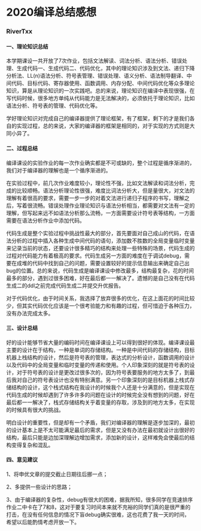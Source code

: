 # 2020编译总结感想

###  RiverTxx

#### 一、理论知识总结

​		本学期课设一共开放了7次作业，包括文法解读、词法分析、语法分析、错误处理、生成代码一、生成代码二、代码优化，其中的理论知识涉及到文法、递归下降分析法、LL(n)语法分析、符号表管理、错误处理、语义分析、语法制导翻译、中间代码、目标代码、寄存器使用、函数调用、内存分配、中间代码优化等众多理论知识，算是从理论知识的一次实践吧。总的来说，理论知识在编译中表现很强，在写代码时候，很多地方单纯从代码能力是无法解决的，必须依托于理论知识，比如语法分析、符号表的管理、代码优化等。

​		学好理论知识对完成自己的编译器提供了理论框架，有了框架，剩下的才是我们各自的实现过程，总的来说，大家的编译器的框架是相同的，对于实现的方式则是大同小异了。

#### 二、过程总结

​		编译课设的实验作业的每一次作业确实都是不可或缺的，整个过程是循序渐进的，我们对于编译器的理解也是一个循序渐进的。

​		在实验过程中，前几次作业难度较小，理论性不强，比如文法解读和词法分析，完成的比较顺畅。语法分析理论性很强，难度比词法分析大，但是量很大，对文法的理解有着很高的要求，需要一步一步的对着文法进行递归子程序的书写，理解之后，写着很流畅。错误处理作业理论知识与语法分析相当，都需要对文法有一定的理解，但写起来远不如语法分析那么流畅，一方面需要设计符号表等结构，一方面需要在语法分析作业中添加代码。

​		代码生成是整个实验过程中挑战性最大的部分，首先要面对自己成山的代码，在语法分析的过程中插入各种生成中间代码的语句，添加数不胜数的全局变量临时变量来记录当前的状态，还要设计很多精巧的结构来处理一些特殊的场景，代码生成的过程对代码能力有着极高的要求。代码生成另一方面的难度在于调试debug，需要在成堆的代码中找到自己的问题，需要设置较好的提示信息输出来确定自己出bug的位置。总的来说，代码生成是编译课设中修改最多，结构最复杂，花的时间最多的部分，遇到过很多困难，好在最后都一一解决了。遗憾的是自己没有在代码生成二的ddl之前完成代码生成二并提交升优报告。 

​		对于代码优化，由于时间关系，我选择了放弃很多的优化，在这上面花的时间比较少，但其实代码优化应该是一个很考验能力和有趣的过程，但可惜迫于各种压力，没有办法完成太多。

#### 三、设计总结

​		好的设计能够节省大量的编码时间在编译课设上可以得到很好的体现。编译课设最主要的设计在于结构，一种是单词的存储结构。一种是中间代码的存储结构，目标机器上栈结构的设计，然后是符号表的管理，表达式的分析设计，函数调用的设计以及代码中的全局变量和临时变量的传递和使用。个人印象深刻的就是符号表的设计，对于符号表的设计是更改过很多次的，因为符号表要服务的地方太多了，到最后我对自己的符号表设计也没有特别满意。另一个印象深刻的是目标机器上栈式存储结构的设计，这个栈式结构在我设计的时候我个人还是十分满意的，但是实现在代码生成的时候却遇到了许多许多的问题在设计的时候完全没有想到的问题，好在最后都一一解决了，栈式存储结构关乎着变量的存取，涉及到的地方太多，在实现的时候具有很大的挑战。

​		明白设计的重要性，但是却有一个矛盾，我们对编译器的理解是逐步加深的，最初的设计基本上是不太可能满足最后的需求，但是又没有办法在最初就设计出很好的结构，最后只能是边加深理解边增加需求，添加新的设计，这样难免会使最后的结构变得复杂和混乱。

#### 四、意见建议

1、将申优文章的提交截止日期往后挪一点；

2、多提供一些设计的思路；

3、由于编译器的复杂性，debug有很大的困难，据我所知，很多同学在竞速排序作业二中卡在了7和8，这对于要复习时间本来就不充裕的同学们真的是很严重的打击，在没有任何信息的情况下盲debug确实很难，这也花费了我一天的时间，希望以后能酌情考虑开放一下。
